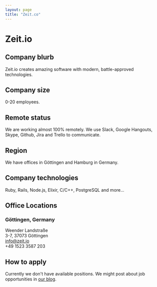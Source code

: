 ```yaml
---
layout: page
title: "Zeit.co"
---
```


# Zeit.io

## Company blurb

Zeit.io creates amazing software with modern, battle-approved technologies.

## Company size

0-20 employees.

## Remote status

We are working almost 100% remotely. We use Slack, Google Hangouts, Skype,
Github, Jira and Trello to communicate.

## Region

We have offices in Göttingen and Hamburg in Germany.

## Company technologies

Ruby, Rails, Node.js, Elixir, C/C++, PostgreSQL and more...

## Office Locations

### Göttingen, Germany
Weender Landstraße  
3-7, 37073 Göttingen  
info@zeit.io  
+49 1523 3587 203  

## How to apply

Currently we don't have available positions. We might post about job
opportunities in [our blog](http://blog.zeit.io).
